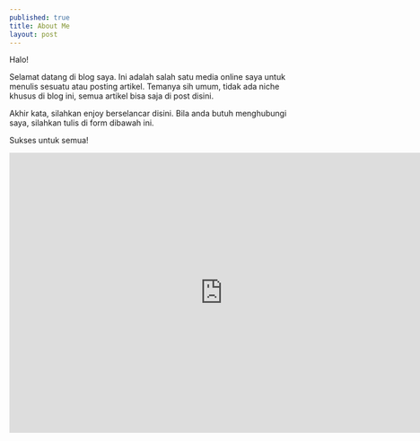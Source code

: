 ```yaml
---
published: true
title: About Me
layout: post
---
```

Halo!

Selamat datang di blog saya. Ini adalah salah satu media online saya untuk menulis sesuatu atau posting artikel. Temanya sih umum, tidak ada niche khusus di blog ini, semua artikel bisa saja di post disini. 

Akhir kata, silahkan enjoy berselancar disini. Bila anda butuh menghubungi saya, silahkan tulis di form dibawah ini. 

Sukses untuk semua!

<iframe src="https://docs.google.com/forms/d/1ttzWMIZ_F7Dqw2x0Bwnsv1UZn-3KisUJpX1zt1aFPr8/viewform?embedded=true" width="760" height="500" frameborder="0" marginheight="0" marginwidth="0">Loading...</iframe>